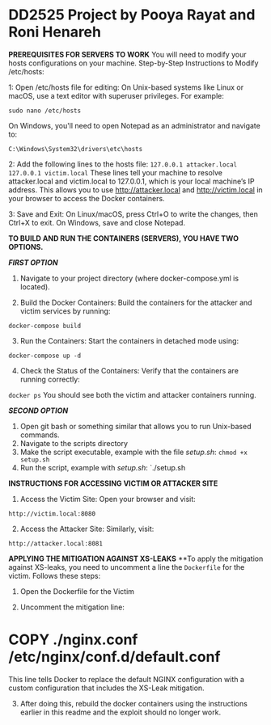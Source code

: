 # DD2525 Project by Pooya Rayat and Roni Henareh

**PREREQUISITES FOR SERVERS TO WORK**
You will need to modify your hosts configurations on your machine.
Step-by-Step Instructions to Modify /etc/hosts:

1: Open /etc/hosts file for editing:
On Unix-based systems like Linux or macOS, use a text editor with superuser privileges. For example:

`sudo nano /etc/hosts`

On Windows, you'll need to open Notepad as an administrator and navigate to:

`C:\Windows\System32\drivers\etc\hosts`

2: Add the following lines to the hosts file:
`127.0.0.1 attacker.local`
`127.0.0.1 victim.local`
These lines tell your machine to resolve attacker.local and victim.local to 127.0.0.1, which is your local machine’s IP address. This allows you to use http://attacker.local and http://victim.local in your browser to access the Docker containers.

3: Save and Exit:
On Linux/macOS, press Ctrl+O to write the changes, then Ctrl+X to exit.
On Windows, save and close Notepad.


**TO BUILD AND RUN THE CONTAINERS (SERVERS), YOU HAVE TWO OPTIONS.**

***FIRST OPTION***
1. Navigate to your project directory (where docker-compose.yml is located).

2. Build the Docker Containers:
Build the containers for the attacker and victim services by running:

`docker-compose build`

3. Run the Containers:
Start the containers in detached mode using:

`docker-compose up -d`

4. Check the Status of the Containers:
Verify that the containers are running correctly:

`docker ps`
You should see both the victim and attacker containers running.

***SECOND OPTION***
1. Open git bash or something similar that allows you to run Unix-based commands.
2. Navigate to the scripts directory
3. Make the script executable, example with the file *setup.sh*:
`chmod +x setup.sh`
4. Run the script, example with *setup.sh*:
`./setup.sh


**INSTRUCTIONS FOR ACCESSING VICTIM OR ATTACKER SITE**
1. Access the Victim Site:
Open your browser and visit:

`http://victim.local:8080`

2. Access the Attacker Site:
Similarly, visit:

`http://attacker.local:8081`


**APPLYING THE MITIGATION AGAINST XS-LEAKS**
**To apply the mitigation against XS-leaks, you need to uncomment a line the `Dockerfile` for the victim. Follows these steps:
1. Open the Dockerfile for the Victim

2. Uncomment the mitigation line:

# COPY ./nginx.conf /etc/nginx/conf.d/default.conf

This line tells Docker to replace the default NGINX configuration with a custom configuration that includes the XS-Leak mitigation.

3. After doing this, rebuild the docker containers using the instructions earlier in this readme and the exploit should no longer work.